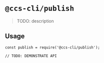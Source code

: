# `@ccs-cli/publish`

> TODO: description

## Usage

```
const publish = require('@ccs-cli/publish');

// TODO: DEMONSTRATE API
```
